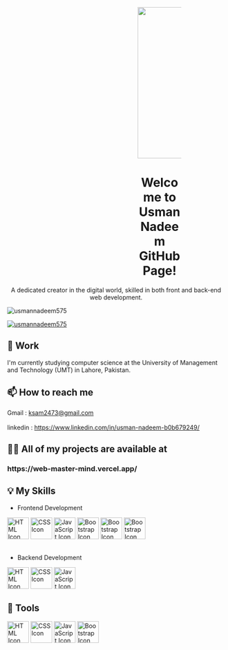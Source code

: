 <div align="center" style="margin-left: 60%; margin-right: 20%;">
    <img src="https://i.pinimg.com/originals/02/74/20/0274207612d515f49012c87803a9e631.gif" alt="Profile Image" height="350" width="1000">
      <h1>Welcome to Usman Nadeem GitHub Page!</h1>
</div>

<p align="center">A dedicated creator in the digital world, skilled in both front and back-end web development.
</p>


<p align="left"> <img src="https://komarev.com/ghpvc/?username=usmannadeem575&label=Profile%20views&color=0e75b6&style=flat" alt="usmannadeem575" /> </p>


<p align="left"> <a href="https://github.com/ryo-ma/github-profile-trophy"><img src="https://github-profile-trophy.vercel.app/?username=usmannadeem575" alt="usmannadeem575" gap="40px" /></a> </p>

## 🔭  Work
I'm currently studying computer science at the University of Management and Technology (UMT) in Lahore, Pakistan.<br>

## 📫 How to reach me 
Gmail : ksam2473@gmail.com 
<br><br>
linkedin : https://www.linkedin.com/in/usman-nadeem-b0b679249/<br>

## 👨‍💻 All of my projects are available at
<h3>https://web-master-mind.vercel.app/</h3>

## 💡 My Skills

- Frontend Development
<div class="d-flex">
  <img src="https://cdn-icons-png.flaticon.com/512/732/732212.png" alt="HTML Icon" height="50">
<img src="https://cdn-icons-png.flaticon.com/512/5968/5968242.png" alt="CSS Icon" height="50">
<img src="https://encrypted-tbn0.gstatic.com/images?q=tbn:ANd9GcRcaQBQEZ4bVGjMD1_P5cFoN_nUIUjk_eyFSmmjRa_tnw&s" alt="JavaScript Icon" height="50">
<img src="https://cdn-icons-png.flaticon.com/512/5968/5968672.png" alt="Bootstrap Icon" height="50">
<img src="https://encrypted-tbn0.gstatic.com/images?q=tbn:ANd9GcRXr3a5e7z7BWFxKK90WY74sMY11ULInipkh4w2i4zJIg&s" alt="Bootstrap Icon" height="50">
<img src="https://cdn.iconscout.com/icon/free/png-256/free-react-1-282599.png?f=webp" alt="Bootstrap Icon" height="50">
</div><br>

- Backend Development
<div class="d-flex">
  <img src="https://www.svgrepo.com/show/303251/mysql-logo.svg" alt="HTML Icon" height="50">
<img src="https://cdn-icons-png.flaticon.com/512/5968/5968332.png" alt="CSS Icon" height="50">
<img src="https://encrypted-tbn0.gstatic.com/images?q=tbn:ANd9GcQaE_JgJjDn8Ic2XudlHFEiIB9HdMea5834DKxvjNu3vQ&s" alt="JavaScript Icon" height="50">
</div>

## 🔧 Tools

<div class="d-flex ">
    <img src="https://encrypted-tbn0.gstatic.com/images?q=tbn:ANd9GcQ7T8zQ5T9oFfOaGpNP8wzhyqYw9Skt898h3c_zXKX5MA&s" alt="HTML Icon" height="50">
    <img src="https://static-00.iconduck.com/assets.00/postman-icon-497x512-beb7sy75.png" alt="CSS Icon" height="50">
    <img src="https://cdn.icon-icons.com/icons2/2107/PNG/512/file_type_vscode_icon_130084.png" alt="JavaScript Icon" height="50">
    <img src="https://w7.pngwing.com/pngs/958/438/png-transparent-xampp-hd-logo.png" alt="Bootstrap Icon" height="50">
</div>
